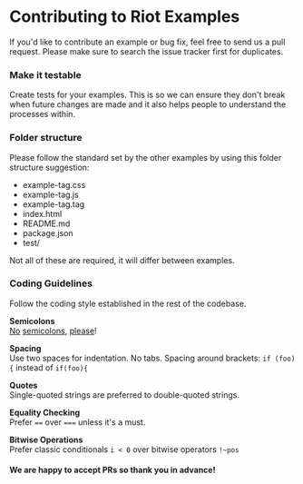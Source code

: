 # Contributing to Riot Examples

If you'd like to contribute an example or bug fix, feel free to send us a pull
request. Please make sure to search the issue tracker first for duplicates.

### Make it testable

Create tests for your examples. This is so we can ensure they don't break
when future changes are made and it also helps people to understand the
processes within.

### Folder structure

Please follow the standard set by the other examples by using this folder
structure suggestion:

- example-tag.css
- example-tag.js
- example-tag.tag
- index.html
- README.md
- package.json
- test/

Not all of these are required, it will differ between examples.

### Coding Guidelines

Follow the coding style established in the rest of the codebase.

**Semicolons**<br>
[No](http://blog.izs.me/post/2353458699/an-open-letter-to-javascript-leaders-regarding)
[semicolons](http://inimino.org/~inimino/blog/javascript_semicolons),
[please](https://www.youtube.com/watch?v=gsfbh17Ax9I)!

**Spacing**<br>
Use two spaces for indentation. No tabs.
Spacing around brackets: `if (foo) {` instead of `if(foo){`

**Quotes**<br>
Single-quoted strings are preferred to double-quoted strings.

**Equality Checking**<br>
Prefer `==` over `===` unless it's a must.

**Bitwise Operations**<br>
Prefer classic conditionals `i < 0` over bitwise operators `!~pos`

#### We are happy to accept PRs so thank you in advance!
